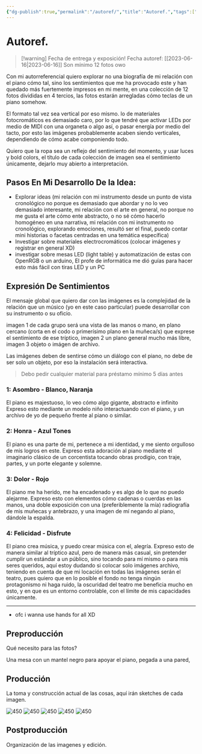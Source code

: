 ```yaml
---
{"dg-publish":true,"permalink":"/autoref/","title":"Autoref.","tags":["Pensamiento,"],"created":"2023-05-01T15:11:52.746-05:00","updated":"2023-05-15T14:42:00.445-05:00"}
---
```



# Autoref.

> [!warning] Fecha de entrega y exposición!
> Fecha autoref: [[2023-06-16\|2023-06-16]] 
> Son mínimo 12 fotos owo

Con mi autorreferencial quiero explorar no una biografía de mi relación con el piano cómo tal, sino los sentimientos que me ha provocado este y han quedado más fuertemente impresos en mi mente, en una colección de 12 fotos divididas en 4 tercios, las fotos estarán arregladas cómo teclas de un piano somehow.

El formato tal vez sea vertical por eso mismo. lo de materiales fotocromáticos es demasiado caro, por lo que tendré que activar LEDs por medio de MIDI con una organeta o algo así, o pasar energía por medio del tacto, por esto las imágenes probablemente acaben siendo verticales, dependiendo de cómo acabe componiendo todo.

Quiero que la ropa sea un reflejo del sentimiento del momento, y usar luces y bold colors, el título de cada colección de imagen sea el sentimiento únicamente, dejarlo muy abierto a interpretación.

## Pasos En Mi Desarrollo De la Idea:

- Explorar ideas (mi relación con mi instrumento desde un punto de vista cronológico no porque es demasiado que abordar y no lo veo demasiado interesante, mi relación con el arte en general, no porque no me gusta el arte cómo ente abstracto, o no sé cómo hacerlo homogéneo en una narrativa, mi relación con mi instrumento no cronológico, explorando emociones, resultó ser el final, puedo contar mini historias o facetas centradas en una temática específica)
- Investigar sobre materiales electrocromáticos (colocar imágenes y registrar en general XD)
- investigar sobre mesas LED (light table) y automatización de estas con OpenRGB o un arduino, El profe de informática me dió guías para hacer esto más fácil con tiras LED y un PC

## Expresión De Sentimientos

El mensaje global que quiero dar con las imágenes es la complejidad de la relación que un músico (yo en este caso particular) puede desarrollar con su instrumento o su oficio.

imagen 1 de cada grupo será una vista de las manos o mano, en plano cercano (corta en el codo o primerísimo plano en la muñeca/s) que exprese el sentimiento de ese tríptico, imagen 2 un plano general mucho más libre, imagen 3 objeto o imágen de archivo.

Las imágenes deben de sentirse cómo un diálogo con el piano, no debe de ser solo un objeto, por eso la instalación será interactiva.

> Debo pedir cualquier material para préstamo mínimo 5 días antes

### 1: Asombro - Blanco, Naranja

El piano es majestuoso, lo veo cómo algo gigante, abstracto e infinito Expreso esto mediante un modelo niño interactuando con el piano, y un archivo de yo de pequeño frente al piano o similar.

### 2: Honra - Azul Tones

El piano es una parte de mi, pertenece a mi identidad, y me siento orgulloso de mis logros en este. Expreso esta adoración al piano mediante el imaginario clásico de un corcentista tocando obras prodigio, con traje, partes, y un porte elegante y solemne.

### 3: Dolor - Rojo

El piano me ha herido, me ha encadenado y es algo de lo que no puedo alejarme. Expreso esto con elementos cómo cadenas o cuerdas en las manos, una doble exposición con una (preferiblemente la mía) radiografía de mis muñecas y antebrazo, y una imagen de mí negando al piano, dándole la espalda.

### 4: Felicidad - Disfrute

El piano crea música, y puedo crear música con el, alegría. Expreso esto de manera similar al tríptico azul, pero de manera más casual, sin pretender cumplir un estándar a un público, sino tocando para mí mismo o para mis seres queridos, aquí estoy dudando si colocar solo imágenes archivo, teniendo en cuenta de que mi locación en todas las imágenes serán el teatro, pues quiero que en lo posible el fondo no tenga ningún protagonismo ni haga ruido, la oscuridad del teatro me beneficia mucho en esto, y en que es un entorno controlable, con el límite de mis capacidades únicamente.

- - - 

- ofc i wanna use hands for all XD

## Preproducción

Qué necesito para las fotos?

Una mesa con un mantel negro para apoyar el piano, pegada a una pared, 

## Producción

La toma y construcción actual de las cosas, aquí irán sketches de cada imagen.

![450](https://i.imgur.com/nmgaFB5.jpg) ![450](https://i.imgur.com/hzUrHg6.jpg) ![450](https://i.imgur.com/0D5ab7m.jpg) ![450](https://i.imgur.com/5Fpd5kq.jpg) ![450](https://i.imgur.com/ANeBDlX.jpg)

## Postproducción

Organización de las imagenes y edición.
